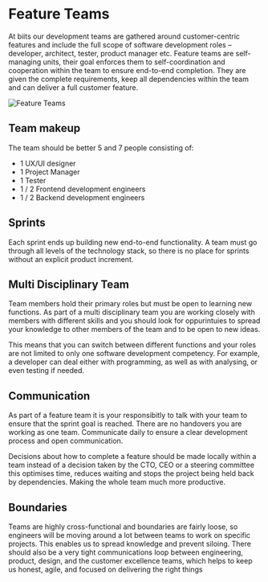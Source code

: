 # Feature Teams

At biits our development teams are gathered around customer-centric features and include the full scope of software development roles – developer, architect, tester, product manager etc. Feature teams are self-managing units, their goal enforces them to self-coordination and cooperation within the team to ensure end-to-end completion. They are given the complete requirements, keep all dependencies within the team and can deliver a full customer feature.

![Feature Teams](https://less.works/img/structure/feature-team.png.pagespeed.ce.v7DmWbfu5I.png "Feature teams")

## Team makeup

The team should be better 5 and 7 people consisting of:

* 1 UX/UI designer
* 1 Project Manager
* 1 Tester
* 1 / 2 Frontend development engineers
* 1 / 2 Backend development engineers

## Sprints

Each sprint ends up building new end-to-end functionality. A team must go through all levels of the technology stack, so there is no place for sprints without an explicit product increment.

## Multi Disciplinary Team

Team members hold their primary roles but must be open to learning new functions. As part of a multi disciplinary team you are working closely with members with different skills and you should look for oppurintuies to spread your knowledge to other members of the team and to be open to new ideas.

This means that you can switch between different functions and your roles are not limited to only one software development competency. For example, a developer can deal either with programming, as well as with analysing, or even testing if needed.

## Communication

As part of a feature team it is your responsibitly to talk with your team to ensure that the sprint goal is reached. There are no handovers you are working as one team. Communicate daily to ensure a clear development process and open communication.

Decisions about how to complete a feature should be made locally within a team instead of a decision taken by the CTO, CEO or a steering committee this optimises time, reduces waiting and stops the project being held back by dependencies. Making the whole team much more productive.

## Boundaries

Teams are highly cross-functional and boundaries are fairly loose, so engineers will be moving around a lot between teams to work on specific projects. This enables us to spread knowledge and prevent siloing. There should also be a very tight communications loop between engineering, product, design, and the customer excellence teams, which helps to keep us honest, agile, and focused on delivering the right things
